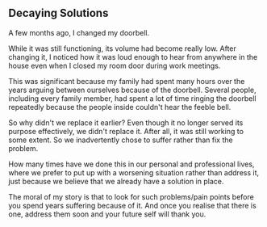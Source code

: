## Decaying Solutions

A few months ago, I changed my doorbell. 

While it was still functioning, its volume had become really low. After changing it, I noticed how it was loud enough to hear from anywhere in the house even when I closed my room door during work meetings.

This was significant because my family had spent many hours over the years arguing between ourselves because of the doorbell. Several people, including every family member, had spent a lot of time ringing the doorbell repeatedly because the people inside couldn't hear the feeble bell. 

So why didn't we replace it earlier? Even though it no longer served its purpose effectively, we didn't replace it. After all, it was still working to some extent. So we inadvertently chose to suffer rather than fix the problem.

How many times have we done this in our personal and professional lives, where we prefer to put up with a worsening situation rather than address it, just because we believe that we already have a solution in place.

The moral of my story is that to look for such problems/pain points before you spend years suffering because of it. And once you realise that there is one, address them soon and your future self will thank you.